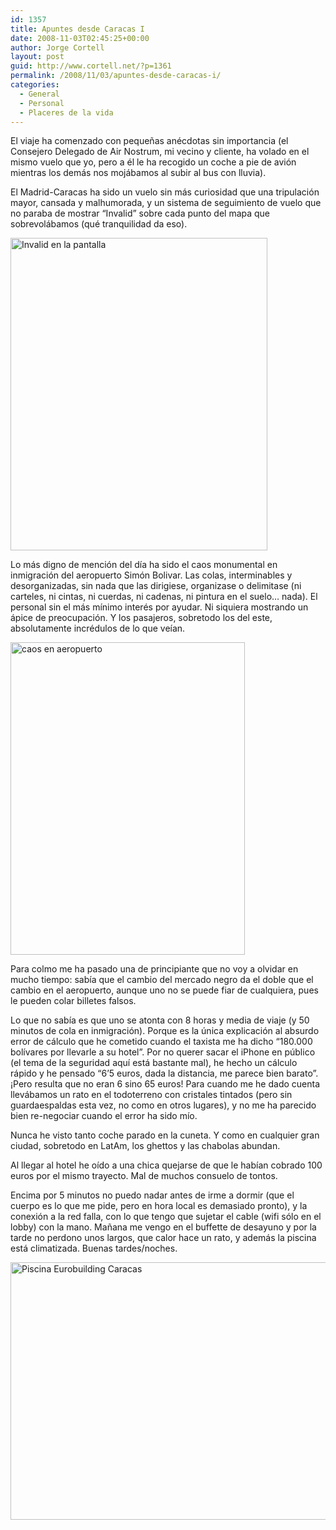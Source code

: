 ```yaml
---
id: 1357
title: Apuntes desde Caracas I
date: 2008-11-03T02:45:25+00:00
author: Jorge Cortell
layout: post
guid: http://www.cortell.net/?p=1361
permalink: /2008/11/03/apuntes-desde-caracas-i/
categories:
  - General
  - Personal
  - Placeres de la vida
---
```

El viaje ha comenzado con pequeñas anécdotas sin importancia (el Consejero Delegado de Air Nostrum, mi vecino y cliente, ha volado en el mismo vuelo que yo, pero a él le ha recogido un coche a pie de avión mientras los demás nos mojábamos al subir al bus con lluvia).

El Madrid-Caracas ha sido un vuelo sin más curiosidad que una tripulación mayor, cansada y malhumorada, y un sistema de seguimiento de vuelo que no paraba de mostrar &#8220;Invalid&#8221; sobre cada punto del mapa que sobrevolábamos (qué tranquilidad da eso).

<img src="http://farm4.static.flickr.com/3028/2996938763_28e9773547.jpg" alt="Invalid en la pantalla" width="411" height="500" />

Lo más digno de mención del día ha sido el caos monumental en inmigración del aeropuerto Simón Bolivar. Las colas, interminables y desorganizadas, sin nada que las dirigiese, organizase o delimitase (ni carteles, ni cintas, ni cuerdas, ni cadenas, ni pintura en el suelo&#8230; nada). El personal sin el más mínimo interés por ayudar. Ni siquiera mostrando un ápice de preocupación. Y los pasajeros, sobretodo los del este, absolutamente incrédulos de lo que veían.

<img src="http://farm4.static.flickr.com/3243/2996939135_6ba747b32f.jpg" alt="caos en aeropuerto" width="375" height="500" />

Para colmo me ha pasado una de principiante que no voy a olvidar en mucho tiempo: sabía que el cambio del mercado negro da el doble que el cambio en el aeropuerto, aunque uno no se puede fiar de cualquiera, pues le pueden colar billetes falsos.

Lo que no sabía es que uno se atonta con 8 horas y media de viaje (y 50 minutos de cola en inmigración). Porque es la única explicación al absurdo error de cálculo que he cometido cuando el taxista me ha dicho &#8220;180.000 bolívares por llevarle a su hotel&#8221;. Por no querer sacar el iPhone en público (el tema de la seguridad aquí está bastante mal), he hecho un cálculo rápido y he pensado &#8220;6&#8217;5 euros, dada la distancia, me parece bien barato&#8221;. ¡Pero resulta que no eran 6 sino 65 euros! Para cuando me he dado cuenta llevábamos un rato en el todoterreno con cristales tintados (pero sin guardaespaldas esta vez, no como en otros lugares), y no me ha parecido bien re-negociar cuando el error ha sido mío.

Nunca he visto tanto coche parado en la cuneta. Y como en cualquier gran ciudad, sobretodo en LatAm, los ghettos y las chabolas abundan.

Al llegar al hotel he oído a una chica quejarse de que le habían cobrado 100 euros por el mismo trayecto. Mal de muchos consuelo de tontos.

Encima por 5 minutos no puedo nadar antes de irme a dormir (que el cuerpo es lo que me pide, pero en hora local es demasiado pronto), y la conexión a la red falla, con lo que tengo que sujetar el cable (wifi sólo en el lobby) con la mano. Mañana me vengo en el buffette de desayuno y por la tarde no perdono unos largos, que calor hace un rato, y además la piscina está climatizada. Buenas tardes/noches.

<img src="http://media-cdn.tripadvisor.com/media/photo-s/01/10/3a/46/pool-area-the-best-part.jpg" alt="Piscina Eurobuilding Caracas" width="550" height="412" />